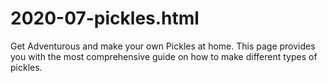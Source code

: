 # 2020-07-pickles.html
Get Adventurous and make your own Pickles at home. This page provides you with the most comprehensive guide on how to make different types of pickles.
